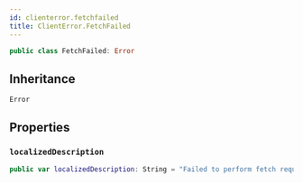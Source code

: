 ```yaml
---
id: clienterror.fetchfailed 
title: ClientError.FetchFailed
--- 
```


``` swift
public class FetchFailed: Error 
```

## Inheritance

`Error`

## Properties

### `localizedDescription`

``` swift
public var localizedDescription: String = "Failed to perform fetch request. This is an internal error."
```
